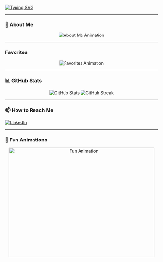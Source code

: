 <a href="https://git.io/typing-svg"><img src="https://readme-typing-svg.demolab.com?font=Fira+Code&pause=1000&color=27F736&background=000000F1&width=435&lines=Welome+to+my+GitHub+profile!" alt="Typing SVG" /></a>

---

### 🌟 About Me  
<div align="center">
  <img src="https://readme-typing-svg.herokuapp.com?font=Fira+Code&size=20&duration=2000&pause=500&color=34B4A7&width=700&lines=Criminology+%26+Info+Systems+Graduate;Experienced+Bug+Bounty+Hunter;Bugcrowd+%7C+HackerOne+%7C+Apple+%7C+Open+Bug+Bounty;Veteran+of+TryHackMe+%26+HackTheBox;Collaborating+on+many+more+projects!" alt="About Me Animation">
</div>


---

### Favorites  
<div align="center">
  <img src="https://readme-typing-svg.herokuapp.com?font=Fira+Code&size=20&pause=1000&color=F7B24D&center=true&vCenter=true&width=800&lines=Ruby+%7C+Python+%7C+Rust;Ruby+on+Rails+%7C+Django+%7C+Flask+%7C+Flet;HTML+%26+CSS+%7C+JavaScript+%7C+Node.js;Firebase+Cloud+Integration;C%23+%7C+Python+(Rarely);AWS+%26+Azure+(Essentials+Only)" alt="Favorites Animation">
</div>

---

### 📊 GitHub Stats  
<div align="center">
  <img src="https://github-readme-stats.vercel.app/api?username=Aureum01&show_icons=true&theme=radical" alt="GitHub Stats" />
  <img src="https://github-readme-streak-stats.herokuapp.com/?user=Aureum01&theme=radical" alt="GitHub Streak" />
</div>

---

### 📫 How to Reach Me  
[![LinkedIn](https://img.shields.io/badge/-LinkedIn-blue?style=flat&logo=linkedin)]([https://www.linkedin.com/in/yourprofile](https://www.linkedin.com/in/roshane-rodney-563638228/))

---

### 🎨 Fun Animations  
<div align="center">
  <a href="https://giphy.com/gifs/rick-astley-Ju7l5y9osyymQ">
    <img src="https://media.giphy.com/media/Ju7l5y9osyymQ/giphy.gif" alt="Fun Animation" width="480" height="360" />
  </a>
</div>


